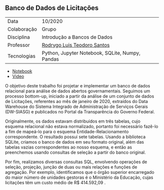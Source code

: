 ## Banco de Dados de Licitações

|  |  |
|------|------|
| Data | 10/2020 |
| Colaboração | Grupo |
| Disciplina | Introdução a Bancos de Dados |
| Professor | [Rodrygo Luis Teodoro Santos](http://lattes.cnpq.br/1162362624079364) |
| Tecnologias | Python, Jupyter Notebook, SQLite, Numpy, Pandas |

- [Notebook](https://github.com/helenapato/helenapato.github.io/blob/main/projetos/licitacoes/TP2_IBD_Notebook.ipynb)
- [Video](https://www.youtube.com/watch?v=Kt4Wm4tGM44&feature=youtu.be)

O objetivo deste trabalho foi projetar e implementar um banco de dados relacional para análise de dados abertos governamentais. Seguimos um processo bottom-up, iniciado a partir da análise de um conjunto de dados de Licitações, referentes ao mês de janeiro de 2020, extraídos do Data Warehouse do Sistema Integrado de Administração de Serviços Gerais (DW-SIASG) e publicados no Portal da Transparência do Governo Federal.

Originalmente, os dados estavam distribuídos em três tabelas, cujo esquema relacional não estava normalizado, portanto foi necessário fazê-lo a fim de mapeá-lo para o esquema Entidade-Relacionamento correspondente. O resultado possui sete tabelas. Usando a biblioteca SQLite, criamos o banco de dados em seu formato original, além das tabelas vazias correspondentes ao nosso esquema, e então as preenchemos usando consultas de seleção a partir do banco original. 

Por fim, realizamos diversas consultas SQL, envolvendo operações de seleção, projeção, junção de duas ou mais relações e funções de agregação. Por exemplo, identificamos que o órgão superior encarregado do maior número de unidades gestoras é o Ministério da Educação, cujas licitações têm um custo médio de R$ 414.592,09 .